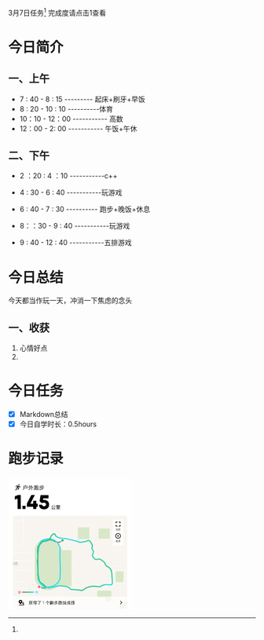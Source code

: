 <a herf="">3月7日任务[^1]</a> 完成度请点击1查看

# <font face="仿宋">今日简介 </font>


## <font face="楷体"> 一、上午</font>
- 7 : 40 - 8 : 15 --------- 起床+刷牙+早饭
- 8 : 20 - 10 : 10 ----------体育
- 10：10 - 12：00 ----------- 高数
- 12：00 - 2: 00 ----------- 午饭+午休
  

## <font face="楷体"> 二、下午</font>

- 2 ：20  : 4 ：10 -----------c++
  

- 4 : 30 - 6 : 40 -----------玩游戏
  
- 6 : 40 - 7 : 30 ---------- 跑步+晚饭+休息
  
- 8：：30 - 9 : 40 -----------玩游戏
  
- 9 : 40 - 12 : 40 -----------五排游戏


# <font face="仿宋">今日总结 </font>
今天都当作玩一天，冲消一下焦虑的念头

## <font face="楷体"> 一、收获</font>
1. 心情好点
2. 
   


# <font face="仿宋">今日任务 </font>
 [^1]:
   - [x] Markdown总结
   - [x] 今日自学时长：0.5hours

# <font face="仿宋">跑步记录 </font>
##### <font face="楷体"> </font>
<img src="/img/ran_3-7.jpg" style="width:50%">
